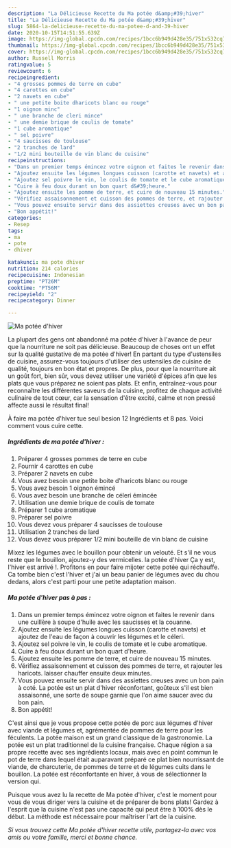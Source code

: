 ```yaml
---
description: "La Délicieuse Recette du Ma potée d&amp;#39;hiver"
title: "La Délicieuse Recette du Ma potée d&amp;#39;hiver"
slug: 5864-la-delicieuse-recette-du-ma-potee-d-and-39-hiver
date: 2020-10-15T14:51:55.639Z
image: https://img-global.cpcdn.com/recipes/1bcc6b949d428e35/751x532cq70/ma-potee-dhiver-photo-principale-de-la-recette.jpg
thumbnail: https://img-global.cpcdn.com/recipes/1bcc6b949d428e35/751x532cq70/ma-potee-dhiver-photo-principale-de-la-recette.jpg
cover: https://img-global.cpcdn.com/recipes/1bcc6b949d428e35/751x532cq70/ma-potee-dhiver-photo-principale-de-la-recette.jpg
author: Russell Morris
ratingvalue: 5
reviewcount: 6
recipeingredient:
- "4 grosses pommes de terre en cube"
- "4 carottes en cube"
- "2 navets en cube"
- " une petite boite dharicots blanc ou rouge"
- "1 oignon minc"
- " une branche de cleri mince"
- " une demie brique de coulis de tomate"
- "1 cube aromatique"
- " sel poivre"
- "4 saucisses de toulouse"
- "2 tranches de lard"
- "1/2 mini bouteille de vin blanc de cuisine"
recipeinstructions:
- "Dans un premier temps émincez votre oignon et faites le revenir dans une cuillère à soupe d&#39;huile avec les saucisses et la couanne."
- "Ajoutez ensuite les légumes longues cuisson (carotte et navets) et ajoutez de l&#39;eau de façon à couvrir les légumes et le céleri."
- "Ajoutez sel poivre le vin, le coulis de tomate et le cube aromatique."
- "Cuire à feu doux durant un bon quart d&#39;heure."
- "Ajoutez ensuite les pomme de terre, et cuire de nouveau 15 minutes."
- "Vérifiez assaisonnement et cuisson des pommes de terre, et rajouter les haricots. laisser chauffer ensuite deux minutes."
- "Vous pouvez ensuite servir dans des assiettes creuses avec un bon pain à coté. La potée est un plat d&#39;hiver réconfortant, goûteux s&#39;il est bien assaisonné, une sorte de soupe garnie que l&#39;on aime saucer avec du bon pain."
- "Bon appétit!"
categories:
- Resep
tags:
- ma
- pote
- dhiver

katakunci: ma pote dhiver 
nutrition: 214 calories
recipecuisine: Indonesian
preptime: "PT26M"
cooktime: "PT56M"
recipeyield: "2"
recipecategory: Dinner

---
```



![Ma potée d&#39;hiver](https://img-global.cpcdn.com/recipes/1bcc6b949d428e35/751x532cq70/ma-potee-dhiver-photo-principale-de-la-recette.jpg)

La plupart des gens ont abandonné ma potée d&#39;hiver à l'avance de peur que la nourriture ne soit pas délicieuse. Beaucoup de choses ont un effet sur la qualité gustative de ma potée d&#39;hiver! En partant du type d'ustensiles de cuisine, assurez-vous toujours d'utiliser des ustensiles de cuisine de qualité, toujours en bon état et propres. De plus, pour que la nourriture ait un goût fort, bien sûr, vous devez utiliser une variété d'épices afin que les plats que vous préparez ne soient pas plats. Et enfin, entraînez-vous pour reconnaître les différentes saveurs de la cuisine, profitez de chaque activité culinaire de tout cœur, car la sensation d'être excité, calme et non pressé affecte aussi le résultat final!

<!--inarticleads1-->

À faire ma potée d&#39;hiver tue seul besion 12 Ingrédients et 8 pas. Voici comment vous cuire cette.

##### Ingrédients de ma potée d&#39;hiver :

1. Préparer 4 grosses pommes de terre en cube
1. Fournir 4 carottes en cube
1. Préparer 2 navets en cube
1. Vous avez besoin  une petite boite d&#39;haricots blanc ou rouge
1. Vous avez besoin 1 oignon émincé
1. Vous avez besoin  une branche de céleri émincée
1. Utilisation  une demie brique de coulis de tomate
1. Préparer 1 cube aromatique
1. Préparer  sel poivre
1. Vous devez vous préparer 4 saucisses de toulouse
1. Utilisation 2 tranches de lard
1. Vous devez vous préparer 1/2 mini bouteille de vin blanc de cuisine


Mixez les légumes avec le bouillon pour obtenir un velouté. Et s&#39;il ne vous reste que le bouillon, ajoutez-y des vermicelles. la potée d&#39;hiver Ça y est, l&#39;hiver est arrivé !. Profitons en pour faire mijoter cette potée qui réchauffe. Ca tombe bien c&#39;est l&#39;hiver et j&#39;ai un beau panier de légumes avec du chou dedans, alors c&#39;est parti pour une petite adaptation maison. 

<!--inarticleads2-->

##### Ma potée d&#39;hiver pas à pas :

1. Dans un premier temps émincez votre oignon et faites le revenir dans une cuillère à soupe d&#39;huile avec les saucisses et la couanne.
1. Ajoutez ensuite les légumes longues cuisson (carotte et navets) et ajoutez de l&#39;eau de façon à couvrir les légumes et le céleri.
1. Ajoutez sel poivre le vin, le coulis de tomate et le cube aromatique.
1. Cuire à feu doux durant un bon quart d&#39;heure.
1. Ajoutez ensuite les pomme de terre, et cuire de nouveau 15 minutes.
1. Vérifiez assaisonnement et cuisson des pommes de terre, et rajouter les haricots. laisser chauffer ensuite deux minutes.
1. Vous pouvez ensuite servir dans des assiettes creuses avec un bon pain à coté. La potée est un plat d&#39;hiver réconfortant, goûteux s&#39;il est bien assaisonné, une sorte de soupe garnie que l&#39;on aime saucer avec du bon pain.
1. Bon appétit!


C&#39;est ainsi que je vous propose cette potée de porc aux légumes d&#39;hiver avec viande et légumes et, agrémentée de pommes de terre pour les féculents. La potée maison est un grand classique de la gastronomie. La potée est un plat traditionnel de la cuisine française. Chaque région a sa propre recette avec ses ingrédients locaux, mais avec en point commun le pot de terre dans lequel était auparavant préparé ce plat bien nourrissant de viande, de charcuterie, de pommes de terre et de légumes cuits dans le bouillon. La potée est réconfortante en hiver, à vous de sélectionner la version qui. 

<!--inarticleads1-->

<p>
Puisque vous avez lu la recette de Ma potée d&#39;hiver, c'est le moment pour vous de vous diriger vers la cuisine et de préparer de bons plats! Gardez à l'esprit que la cuisine n'est pas une capacité qui peut être à 100% dès le début. La méthode est nécessaire pour maîtriser l'art de la cuisine.
</p>

<p>
<i>Si vous trouvez cette Ma potée d&#39;hiver recette utile, partagez-la avec vos amis ou votre famille, merci et bonne chance.</i>
</p>
